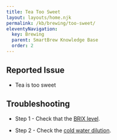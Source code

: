 ```yaml
---
title: Tea Too Sweet
layout: layouts/home.njk
permalink: /kb/brewing/too-sweet/
eleventyNavigation:
  key: Brewing
  parent: SmartBrew Knowledge Base
  order: 2
---
```

## Reported Issue

- Tea is too sweet

## Troubleshooting

- Step 1 - Check that the [BRIX level](/kb/brewing/check-brix/).

- Step 2 - Check the [cold water dilution](/kb/brewing/check-cold-water-dilution/).
